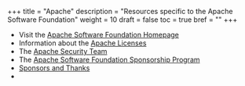 +++
title = "Apache"
description = "Resources specific to the Apache Software Foundation"
weight = 10
draft = false
toc = true
bref = ""
+++

* Visit the [Apache Software Foundation Homepage](https://apache.org)
* Information about the [Apache Licenses](https://www.apache.org/licenses/)
* The [Apache Security Team](https://www.apache.org/security/)
* The [Apache Software Foundation Sponsorship Program](https://www.apache.org/foundation/sponsorship.html)
* [Sponsors and Thanks](https://www.apache.org/foundation/thanks.html)
* <a class="acevent" data-format="wide"></a>

